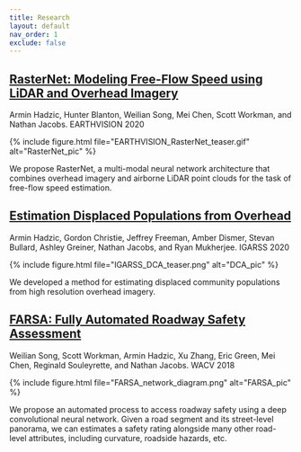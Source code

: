 ```yaml
---
title: Research
layout: default
nav_order: 1
exclude: false
---
```


## [RasterNet: Modeling Free-Flow Speed using LiDAR and Overhead Imagery](http://www.arminhadzic.com/publications/RasterNet.html)
Armin Hadzic, Hunter Blanton, Weilian Song, Mei Chen, Scott Workman, and Nathan Jacobs. EARTHVISION 2020

{% include figure.html file="EARTHVISION_RasterNet_teaser.gif" alt="RasterNet_pic" %}

We propose RasterNet, a multi-modal neural network architecture that combines overhead imagery and airborne LiDAR point clouds for the task of free-flow speed estimation.

## [Estimation Displaced Populations from Overhead](http://www.arminhadzic.com/publications/DCA.html)
Armin Hadzic, Gordon Christie, Jeffrey Freeman, Amber Dismer, Stevan Bullard, Ashley Greiner, Nathan Jacobs, and Ryan Mukherjee. IGARSS 2020

{% include figure.html file="IGARSS_DCA_teaser.png" alt="DCA_pic" %}

We developed a method for estimating displaced community populations from high resolution overhead imagery.

## [FARSA: Fully Automated Roadway Safety Assessment](https://www.cs.uky.edu/~wso226/2018/01/19/FARSA.html)
Weilian Song, Scott Workman, Armin Hadzic, Xu Zhang, Eric Green, Mei Chen, Reginald Souleyrette, and Nathan Jacobs. WACV 2018

{% include figure.html file="FARSA_network_diagram.png" alt="FARSA_pic" %}

We propose an automated process to access roadway safety using a deep convolutional neural network. Given a road segment and its street-level panorama, we can estimates a safety rating alongside many other road-level attributes, including curvature, roadside hazards, etc.
